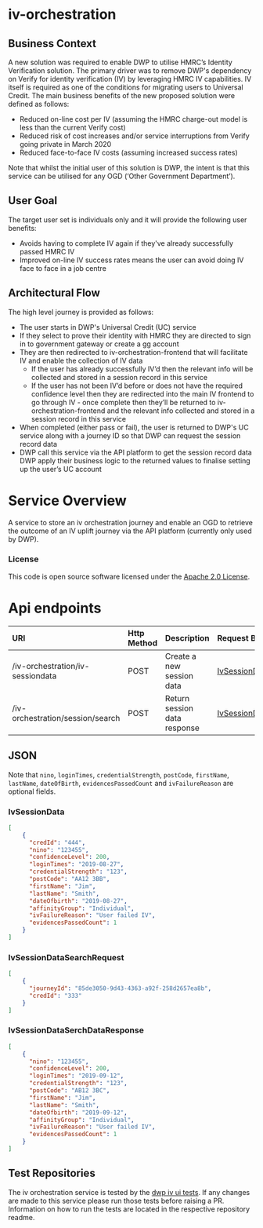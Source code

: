 
# iv-orchestration

## Business Context
A new solution was required to enable DWP to utilise HMRC’s Identity Verification solution. The primary driver was to remove DWP's dependency on Verify for identity verification (IV) by leveraging HMRC IV capabilities. IV itself is required as one of the conditions for migrating users to Universal Credit.
The main business benefits of the new proposed solution were defined as follows:
* Reduced on-line cost per IV (assuming the HMRC charge-out model is less than the current Verify cost)
* Reduced risk of cost increases and/or service interruptions from Verify going private in March 2020
* Reduced face-to-face IV costs (assuming increased success rates)

Note that whilst the initial user of this solution is DWP, the intent is that this service can be utilised for any OGD (‘Other Government Department’).

## User Goal
The target user set is individuals only and it will provide the following user benefits:
* Avoids having to complete IV again if they've already successfully passed HMRC IV
* Improved on-line IV success rates means the user can avoid doing IV face to face in a job centre

## Architectural Flow
The high level journey is provided as follows:
* The user starts in DWP's Universal Credit (UC) service
* If they select to prove their identity with HMRC they are directed to sign in to government gateway or create a gg account
* They are then redirected to iv-orchestration-frontend  that will facilitate IV and enable the collection of IV data 
    * If the user has already successfully IV’d then the relevant info will be collected and stored in a session record in this service
    * If the user has not been IV’d before or does not have the required confidence level then they are redirected into the main IV frontend to go through IV - once complete then they’ll be returned to iv-orchestration-frontend and the relevant info collected and stored in a session record in this service
* When completed (either pass or fail), the user is returned to DWP's UC service along with a journey ID so that DWP can request the session record data
* DWP call this service via the API platform to get the session record data
DWP apply their business logic to the returned values to finalise setting up the user’s UC account

# Service Overview
A service to store an iv orchestration journey and enable an OGD to retrieve the outcome of an IV uplift journey via the API platform (currently only used by DWP).

### License

This code is open source software licensed under the [Apache 2.0 License]("http://www.apache.org/licenses/LICENSE-2.0.html").

# Api endpoints

| URI                              | Http Method |Description                  |Request Body                                                           | Response Body                                                             | Statuses       |
|:---------------------------------|:------------|:----------------------------|:----------------------------------------------------------------------|---------------------------------------------------------------------------|----------------|
|/iv-orchestration/iv-sessiondata  |POST         |Create a new session data    |[IvSessionData](#user-content-ivsessiondata)                           |                                                                           |201,401,500     |
|/iv-orchestration/session/search  |POST         |Return session data response |[IvSessionDataSearchRequest](#user-content-ivsessiondatasearchrequest) |[IvSessionDataSerchDataResponse](#user-content-ivsessiondatasearchresponse)|201,401,500     |

## JSON

Note that `nino`, `loginTimes`, `credentialStrength`, `postCode`, `firstName`, `lastName`, `dateOfBirth`, `evidencesPassedCount` and `ivFailureReason` are optional fields.

### IvSessionData

```json
[
    {
      "credId": "444",
      "nino": "123455",
      "confidenceLevel": 200,
      "loginTimes": "2019-08-27",
      "credentialStrength": "123",
      "postCode": "AA12 3BB",
      "firstName": "Jim",
      "lastName": "Smith",
      "dateOfbirth": "2019-08-27",
      "affinityGroup": "Individual",
      "ivFailureReason": "User failed IV",
      "evidencesPassedCount": 1
    }
]
```

### IvSessionDataSearchRequest

```json
[
    {
      "journeyId": "85de3050-9d43-4363-a92f-258d2657ea8b",
      "credId": "333"
    }
]
```

### IvSessionDataSerchDataResponse

```json
[
    {
      "nino": "123455",
      "confidenceLevel": 200,
      "loginTimes": "2019-09-12",
      "credentialStrength": "123",
      "postCode": "AB12 3BC",
      "firstName": "Jim",
      "lastName": "Smith",
      "dateOfbirth": "2019-09-12",
      "affinityGroup": "Individual",
      "ivFailureReason": "User failed IV",
      "evidencesPassedCount": 1
    }
]
```

## Test Repositories

The iv orchestration service is tested by the [dwp iv ui tests](https://github.com/hmrc/dwp-iv-ui-tests). If any changes are made to this service please run those tests before raising a PR. Information on how to run the tests are located in the respective repository readme.
